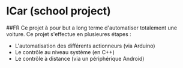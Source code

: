 # ICar (school project)

##FR
Ce projet à pour but a long terme d'automatiser totalement une voiture.
Ce projet s'effectue en plusieures étapes :
- L'automatisation des différents actionneurs (via Arduino)
- Le contrôle au niveau système (en C++)
- Le contrôle à distance (via un périphérique Android)
